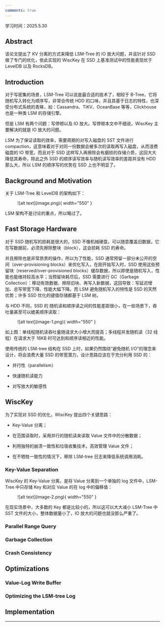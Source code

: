 ```yaml
---
comments: true
---
```


学习时间：2025.5.30

## Abstract

该论文提出了 KV 分离的方式来降低 LSM-Tree 的 IO 放大问题，并且针对 SSD 做了专门的优化，依此实现的 WiscKey 在 SSD 上基准测试中的性能表现优于 LevelDB 以及 RocksDB。


## Introduction

对于写密集的场景，LSM-Tree 可以说是最合适的技术了，相较于 B-Tree，它将随机写入转化为顺序写，非常合传统 HDD 的口味，并且其基于日志的特性，也深受分布式系统的青睐，如：Cassandra、TiKV、OceanBase 等等，Clickhouse 也是一种类 LSM 的存储引擎。

但是 LSM 有两个问题：写停顿以及 IO 放大。写停顿本文中不细说，WiscKey 主要解决的就是 IO 放大的问题。

LSM 为了保证读取的效率，需要周期的对写入磁盘的 SST 文件进行 compaction，这意味着对于对同一份数据会被多次的读取再写入磁盘，从而浪费磁盘的 IO 带宽，而且对于 SSD 这样写入再擦除会有磨损的存储介质，这回大大降低其寿命，除此之外 SSD 的顺序读写效率与随机读写效率的差距并没有 HDD 那么大，所以 LSM 的顺序写的优势在 SSD 上也不明显了。

## Background and Motivation

关于 LSM-Tree 和 LevelDB 的架构如下：

<figure markdown="span">
![alt text](image.png){ width="550" }
</figure>

LSM 架构不是讨论的重点，所以略过了。

## Fast Storage Hardware

对于 SSD 随机写的损耗是很大的，SSD 不像机械硬盘，可以随意覆盖旧数据，它在写数据前，必须先擦除整块（block），这会损耗 SSD 的寿命。

并且擦除也是非常昂贵的操作，所以为了性能，SSD 通常预留一部分未公开的空间（over-provisioning blocks）来优化写入，在刚开始写入时，SSD 使用这些预留块（reserved/over-provisioned blocks）缓存数据，所以即使是随机写入，性能也能维持较高水平；当预留块耗尽后，SSD 需要进行 GC（Garbage Collection）：移动有效数据、擦除旧块、再写入新数据，这回导致：写延迟增加、总写带宽下降、性能大幅下降。而 LSM 避免随机写入的特性是 SSD 的天然优势；许多 SSD 优化的键值存储都基于 LSM 树。

与 HDD 不同，SSD 的 随机读和顺序读之间的性能差距很小，在一些场景下，吞吐量甚至可以媲美顺序读取：

<figure markdown="span">
![alt text](image-1.png){ width="550" }
</figure>

如上图：单线程随机读吞吐量随请求大小增大而提高；多线程并发随机读（32 线程）在请求大于 16KB 时可达到和顺序读相近的性能。

使用传统的 LSM-tree 结构在 SSD 上时，如果仍然围绕“避免随机 I/O”的理念来设计，将会浪费大量 SSD 的带宽潜力，设计思路应该在于充分利用 SSD 的：

- 并行性（parallelism）

- 快速随机读能力

- 对写放大的敏感性

## WiscKey

为了实现对 SSD 的优化，WiscKey 提出四个关键思路： 

- Key-Value 分离；

- 在范围读取时，采用并行的随机读来读取 Value 文件中的分散数据；

- 利用独特的崩溃一致性和垃圾收集技术，高效管理 Value 文件；

- 在不牺牲一致性的情况下，移除 LSM-tree 日志来降低系统调用消耗。

### Key-Value Separation

WiscKey 的 Key-Value 分离，是将 Value 分离到一个单独的 log 文件中，LSM-Tree 中只存储 Key 和对应 Value 的在 log 中的偏移值：

<figure markdown="span">
![alt text](image-2.png){ width="550" }
</figure>

在现实场景中，大多数的 Key 都是比较小的，所以这可以大大减小 LSM-Tree 中 SST 文件的大小，整体数据量小了，IO 放大的问题也就没那么严重了。


### Parallel Range Query



### Garbage Collection

### Crash Consistency

## Optimizations

### Value-Log Write Buffer


### Optimizing the LSM-tree Log

## Implementation

---

